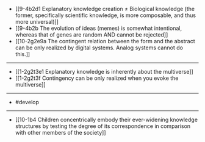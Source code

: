 - [[9-4b2d1 Explanatory knowledge creation ≠ Biological knowledge (the former, specifically scientific knowledge, is more composable, and thus more universal)]]
- [[9-4b2b The evolution of ideas (memes) is somewhat intentional, whereas that of genes are random AND cannot be rejected]]
- [[10-2g2e9a The contingent relation between the form and the abstract can be only realized by digital systems. Analog systems cannot do this.]]
---
- [[1-2g2t3e1 Explanatory knowledge is inherently about the multiverse]]
- [[1-2g2t3f Contingency can be only realized when you evoke the multiverse]]
---
- #develop
---
- [[10-1b4 Children concentrically embody their ever-widening knowledge structures by testing the degree of its correspondence in comparison with other members of the society]]
